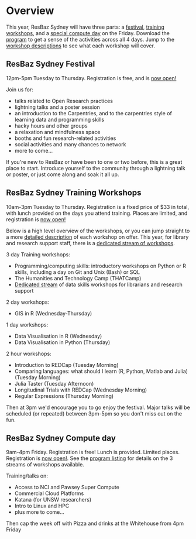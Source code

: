 # Overview

This year, ResBaz Sydney will have three parts: a <a href="#resbaz-sydney-festival">festival</a>, <a href="#resbaz-sydney-training-workshops">training workshops</a>, and a <a href="#resbaz-sydney-compute-day">special compute day</a> on the Friday. Download the <a href="Resbaz2019_Program.pdf">program</a> to get a sense of the activities across all 4 days. Jump to the <a href="workshops.html">workshop descriptions</a> to see what each workshop will cover.

## ResBaz Sydney Festival

12pm-5pm Tuesday to Thursday. Registration is free, and is <a href="https://resbaz.github.io/resbaz2019/sydney/#registration"> now open!</a>

Join us for:
- talks related to Open Research practices
- lightning talks and a poster session
- an introduction to the Carpentries, and to the carpentries style of learning data and programming skills
- hacky hours and other groups
- a relaxation and mindfulness space
- booths and fun research-related activities
- social activities and many chances to network
- more to come...

If you're new to ResBaz or have been to one or two before, this is a great place to start. Introduce yourself to the community through a lightning talk or poster, or just come along and soak it all up.

## ResBaz Sydney Training Workshops

10am-3pm Tuesday to Thursday. Registration is a fixed price of $33 in total, with lunch provided on the days you attend training. Places are limited, and registration is <a href="https://resbaz.github.io/resbaz2019/sydney/#registration"> now open!</a>

Below is a high level overview of the workshops, or you can jump straight to a more <a href="workshops.html">detailed description</a> of each workshop on offer. This year, for library and research support staff, there is a <a href="LRSS.html">dedicated stream of workshops</a>.

3 day Training workshops:
- Programming/computing skills: introductory workshops on Python or R skills, including a day on Git and Unix (Bash) or SQL
- The Humanities and Technology Camp (THATCamp)
- <a href="LRSS.html">Dedicated stream</a> of data skills workshops for librarians and research support

2 day workshops:
- GIS in R (Wednesday-Thursday)

1 day workshops:
- Data Visualisation in R (Wednesday)
- Data Visualisation in Python (Thursday)

2 hour workshops:
- Introduction to REDCap (Tuesday Morning)
- Comparing languages: what should I learn (R, Python, Matlab and Julia) (Tuesday Morning)
- Julia Taster (Tuesday Afternoon)
- Longitudinal Trials with REDCap (Wednesday Morning)
- Regular Expressions (Thursday Morning)

Then at 3pm we'd encourage you to go enjoy the festival. Major talks will be scheduled (or repeated) between 3pm-5pm so you don't miss out on the fun.

## ResBaz Sydney Compute day

9am-4pm Friday. Registration is free! Lunch is provided. Limited places. Registration is <a href="https://resbaz.github.io/resbaz2019/sydney/#registration"> now open!</a>. See the <a href="compute_day.html">program listing</a> for details on the 3 streams of workshops available. 

Training/talks on:
- Access to NCI and Pawsey Super Compute
- Commercial Cloud Platforms
- Katana (for UNSW researchers)
- Intro to Linux and HPC
- plus more to come...

Then cap the week off with Pizza and drinks at the Whitehouse from 4pm Friday
